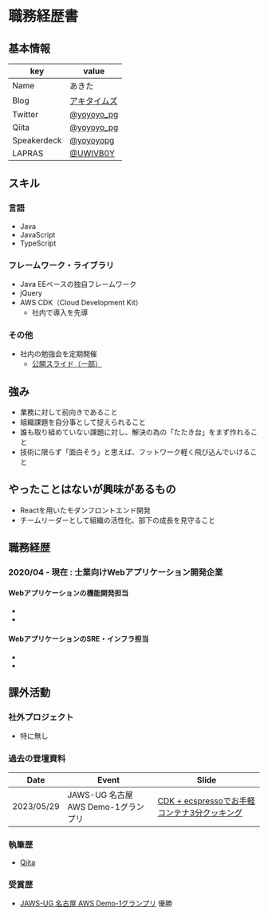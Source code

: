 # 職務経歴書

## 基本情報

|key          |value                                                      |
|-------------|-----------------------------------------------------------|
|Name         |あきた                                                      |
|Blog         |[アキタイムズ](https://yoyoyo-pg.hatenablog.jp/)            |
|Twitter      |[@yoyoyo_pg](https://twitter.com/yoyoyo_pg)                |
|Qiita        |[@yoyoyo_pg](https://qiita.com/yoyoyo_pg)                  |
|Speakerdeck  |[@yoyoyopg](https://speakerdeck.com/yoyoyopg)              |
|LAPRAS       |[@UWIVB0Y](https://lapras.com/public/UWIVB0Y)              |

## スキル

### 言語

- Java
- JavaScript
- TypeScript

### フレームワーク・ライブラリ

- Java EEベースの独自フレームワーク
- jQuery
- AWS CDK（Cloud Development Kit）
  - 社内で導入を先導

### その他

- 社内の勉強会を定期開催
  - [公開スライド（一部）](https://github.com/yoyoyo-pg/infra-study)

## 強み

- 業務に対して前向きであること
- 組織課題を自分事として捉えられること
- 誰も取り組めていない課題に対し、解決の為の「たたき台」をまず作れること
- 技術に限らず「面白そう」と思えば、フットワーク軽く飛び込んでいけること

## やったことはないが興味があるもの

- Reactを用いたモダンフロントエンド開発
- チームリーダーとして組織の活性化、部下の成長を見守ること

## 職務経歴

### 2020/04 - 現在 : 士業向けWebアプリケーション開発企業

#### Webアプリケーションの機能開発担当

-
-

#### WebアプリケーションのSRE・インフラ担当

-
-

## 課外活動

### 社外プロジェクト

- 特に無し

### 過去の登壇資料

|Date       |Event                                 |Slide  |
|-----------|--------------------------------------|-------|
|2023/05/29 |JAWS-UG 名古屋 AWS Demo-1グランプリ    |[CDK + ecspressoでお手軽コンテナ3分クッキング](https://speakerdeck.com/yoyoyopg/cdk-plus-ecspressodeoshou-qing-kontena3fen-kutukingu)|

### 執筆歴

- [Qiita](https://qiita.com/yoyoyo_pg)

### 受賞歴

- [JAWS-UG 名古屋 AWS Demo-1グランプリ](https://jawsug-nagoya.doorkeeper.jp/events/155833) 優勝
